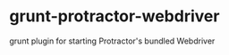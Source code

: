 grunt-protractor-webdriver
==========================

grunt plugin for starting Protractor's bundled Webdriver
